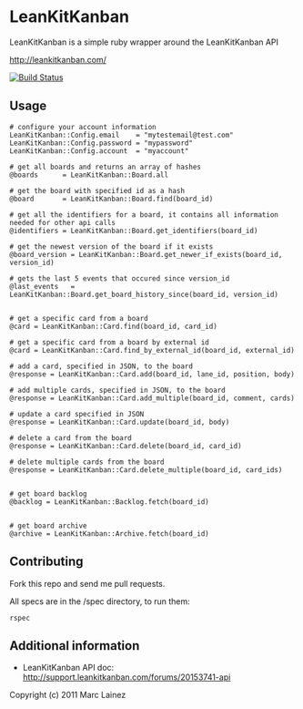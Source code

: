 LeanKitKanban
=============

LeanKitKanban is a simple ruby wrapper around the LeanKitKanban API

http://leankitkanban.com/

[![Build Status](https://travis-ci.org/mlainez/leankitkanban.png?branch=master)](https://travis-ci.org/mlainez/leankitkanban)

Usage
-----

    # configure your account information
    LeanKitKanban::Config.email    = "mytestemail@test.com"
    LeanKitKanban::Config.password = "mypassword"
    LeanKitKanban::Config.account  = "myaccount"

    # get all boards and returns an array of hashes
    @boards      = LeanKitKanban::Board.all

    # get the board with specified id as a hash
    @board       = LeanKitKanban::Board.find(board_id)

    # get all the identifiers for a board, it contains all information needed for other api calls
    @identifiers = LeanKitKanban::Board.get_identifiers(board_id)

    # get the newest version of the board if it exists
    @board_version = LeanKitKanban::Board.get_newer_if_exists(board_id, version_id)

    # gets the last 5 events that occured since version_id
    @last_events   = LeanKitKanban::Board.get_board_history_since(board_id, version_id)


    # get a specific card from a board
    @card = LeanKitKanban::Card.find(board_id, card_id)

    # get a specific card from a board by external id
    @card = LeanKitKanban::Card.find_by_external_id(board_id, external_id)

    # add a card, specified in JSON, to the board 
    @response = LeanKitKanban::Card.add(board_id, lane_id, position, body)

    # add multiple cards, specified in JSON, to the board
    @response = LeanKitKanban::Card.add_multiple(board_id, comment, cards)

    # update a card specified in JSON
    @response = LeanKitKanban::Card.update(board_id, body)

    # delete a card from the board
    @response = LeanKitKanban::Card.delete(board_id, card_id)

    # delete multiple cards from the board
    @response = LeanKitKanban::Card.delete_multiple(board_id, card_ids)


    # get board backlog
    @backlog = LeanKitKanban::Backlog.fetch(board_id)


    # get board archive
    @archive = LeanKitKanban::Archive.fetch(board_id)

Contributing
------------

Fork this repo and send me pull requests.

All specs are in the /spec directory, to run them:

    rspec

Additional information
----------------------

* LeanKitKanban API doc: http://support.leankitkanban.com/forums/20153741-api


Copyright (c) 2011 Marc Lainez

